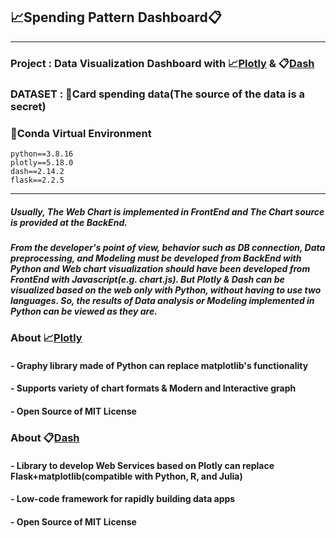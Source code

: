 ## 📈Spending Pattern Dashboard📋
---
### Project : Data Visualization Dashboard with 📈[Plotly](https://github.com/plotly/plotly.py) & 📋[Dash](https://github.com/plotly/dash)
### DATASET : 📂Card spending data(The source of the data is a secret)
### 🐍Conda Virtual Environment

    python==3.8.16
    plotly==5.18.0
    dash==2.14.2
    flask==2.2.5

---
##### Usually, The Web Chart is implemented in FrontEnd and The Chart source is provided at the BackEnd.
##### From the developer's point of view, behavior such as DB connection, Data preprocessing, and Modeling must be developed from BackEnd with Python and Web chart visualization should have been developed from FrontEnd with Javascript(e.g. chart.js). But Plotly & Dash can be visualized based on the web only with Python, without having to use two languages. So, the results of Data analysis or Modeling implemented in Python can be viewed as they are.

### About 📈[Plotly](https://github.com/plotly/plotly.py)
#### - Graphy library made of Python can replace matplotlib's functionality
#### - Supports variety of chart formats & Modern and Interactive graph
#### - Open Source of MIT License
### About 📋[Dash](https://github.com/plotly/dash)  
#### - Library to develop Web Services based on Plotly can replace Flask+matplotlib(compatible with Python, R, and Julia)
#### - Low-code framework for rapidly building data apps
#### - Open Source of MIT License